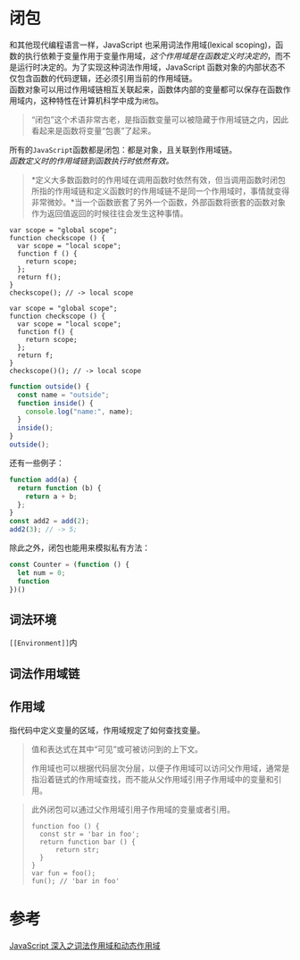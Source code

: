# 闭包

和其他现代编程语言一样，JavaScript 也采用词法作用域(lexical scoping)，函数的执行依赖于变量作用于变量作用域，_这个作用域是在函数定义时决定的_，而不是运行时决定的。为了实现这种词法作用域，JavaScript 函数对象的内部状态不仅包含函数的代码逻辑，还必须引用当前的作用域链。  
函数对象可以用过作用域链相互关联起来，函数体内部的变量都可以保存在函数作用域内，这种特性在计算机科学中成为`闭包`。

> “闭包”这个术语非常古老，是指函数变量可以被隐藏于作用域链之内，因此看起来是函数将变量“包裹”了起来。

所有的`JavaScript`函数都是闭包：都是对象，且关联到作用域链。   
*函数定义时的作用域链到函数执行时依然有效。*

> *定义大多数函数时的作用域在调用函数时依然有效，但当调用函数时闭包所指的作用域链和定义函数时的作用域链不是同一个作用域时，事情就变得非常微妙。*当一个函数嵌套了另外一个函数，外部函数将嵌套的函数对象作为返回值返回的时候往往会发生这种事情。

```
var scope = "global scope";
function checkscope () {
  var scope = "local scope";
  function f () {
    return scope;
  };
  return f();
}
checkscope(); // -> local scope
```

```
var scope = "global scope";
function checkscope () {
  var scope = "local scope";
  function f() {
    return scope;
  };
  return f;
}
checkscope()(); // -> local scope
```

```javascript
function outside() {
  const name = "outside";
  function inside() {
    console.log("name:", name);
  }
  inside();
}
outside();
```

还有一些例子：

```javascript
function add(a) {
  return function (b) {
    return a + b;
  };
}
const add2 = add(2);
add2(3); // -> 5;
```

除此之外，闭包也能用来模拟私有方法：

```javascript
const Counter = (function () {
  let num = 0;
  function
})()
```

## 词法环境

`[[Environment]]`内

## 词法作用域链

## 作用域

指代码中定义变量的区域，作用域规定了如何查找变量。

> 值和表达式在其中“可见”或可被访问到的上下文。
>
> 作用域也可以根据代码层次分层，以便子作用域可以访问父作用域，通常是指沿着链式的作用域查找，而不能从父作用域引用子作用域中的变量和引用。

> 此外闭包可以通过父作用域引用子作用域的变量或者引用。
>
> ```
> function foo () {
> 	const str = 'bar in foo';
> 	return function bar () {
> 		return str;
> 	}
> }
> var fun = foo();
> fun(); // 'bar in foo'
> ```

# 参考

[JavaScript 深入之词法作用域和动态作用域](https://github.com/mqyqingfeng/Blog/issues/3)
